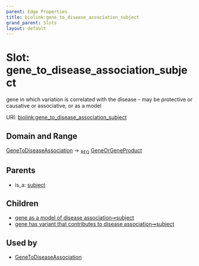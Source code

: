 ```yaml
---
parent: Edge Properties
title: biolink:gene_to_disease_association_subject
grand_parent: Slots
layout: default
---
```


# Slot: gene_to_disease_association_subject


gene in which variation is correlated with the disease - may be protective or causative or associative, or as a model

URI: [biolink:gene_to_disease_association_subject](https://w3id.org/biolink/vocab/gene_to_disease_association_subject)

## Domain and Range

[GeneToDiseaseAssociation](GeneToDiseaseAssociation.md) ->  <sub>REQ</sub> [GeneOrGeneProduct](GeneOrGeneProduct.md)

## Parents

 *  is_a: [subject](subject.md)

## Children

 *  [gene as a model of disease association➞subject](gene_as_a_model_of_disease_association_subject.md)
 *  [gene has variant that contributes to disease association➞subject](gene_has_variant_that_contributes_to_disease_association_subject.md)

## Used by

 * [GeneToDiseaseAssociation](GeneToDiseaseAssociation.md)
